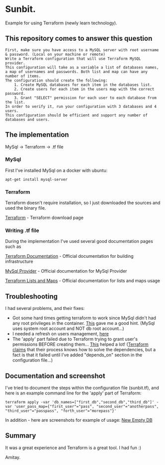 # Sunbit.
Example for using Terraform (newly learn technology).

## This repository comes to answer this question
```
First, make sure you have access to a MySQL server with root username & password. (Local on your machine or remote)
Write a Terraform configuration that will use Terraform MySQL provider.
This configuration will take as a variable a list of databases names, a map of usernames and passwords. Both list and map can have any number of items.
The configuration should create the following:
    1. Create MySQL databases for each item in the databases list.
    2. Create users for each item in the users map with the correct password.
    3. Grant "SELECT" permission for each user to each database from the list.
In order to verify it, run your configuration with 3 databases and 4 users.
This configuration should be efficient and support any number of databases and users.
```

## The implementation
MySql -> Terraform -> .tf file

### MySql
First I've installed MySql on a docker with ubuntu:
```
apt-get install mysql-server
```

### Terraform
Terraform doesn't require installation, so I just downloaded the sources and used the binary file.

[Terraform](https://www.terraform.io/downloads.html) - Terraform download page

### Writing .tf file
During the implementation I've used several good documentation pages such as

[Terraform Documentation](https://learn.hashicorp.com/terraform/getting-started/build) - Official documentation for building infrastructure

[MySql Provider](https://www.terraform.io/docs/providers/mysql/index.html) - Official documentation for MySql Provider

[Terraform Lists and Maps](https://learn.hashicorp.com/terraform/getting-started/variables) - Official documentation for lists and maps usage

## Troubleshooting
I had several problems, and their fixes:
* Got some hard times getting terraform to work since MySql didn't had any root privileges in the container. [This](https://stackoverflow.com/questions/39281594/error-1698-28000-access-denied-for-user-rootlocalhost) gave me a good hint. (MySql uses system root account and NOT db root account...)
* I needed a refresh on users management, [here](https://www.shellhacks.com/mysql-show-users-privileges-passwords/)
* The 'apply' part failed due to Terraform trying to grant user's permissions BEFORE creating them... [This](https://learn.hashicorp.com/terraform/getting-started/dependencies.html) helped a lot! ([Terraform claims](https://www.terraform.io/docs/configuration/load.html) that their process knows how to solve the dependencies, but a fact is that it failed until I've added "depends_on" section in the configuration file...)

## Documentation and screenshot
I've tried to document the steps within the configuration file (sunbit.tf), and here is an example command line for the 'apply' part of Terraform:
```
terraform apply -var 'db_names=["first_db","second_db","third_db"]' -var 'user_pass_map={"first_user"="pass", "second_user"="anotherpass", "third_user"="passpass", "forth_user"="morepass"}'
```
In addition - here are screenshots for example of usage:
[New Empty DB](https://github.com/amitaysh/sunbit/blob/master/empty_db.JPG)
[]()
[]()
[]()

## Summary
It was a great experience and Terraform is a great tool.
I had fun :)

Amitay.
